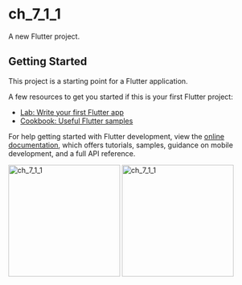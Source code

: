 # ch_7_1_1

A new Flutter project.

## Getting Started

This project is a starting point for a Flutter application.

A few resources to get you started if this is your first Flutter project:

- [Lab: Write your first Flutter app](https://docs.flutter.dev/get-started/codelab)
- [Cookbook: Useful Flutter samples](https://docs.flutter.dev/cookbook)

For help getting started with Flutter development, view the
[online documentation](https://docs.flutter.dev/), which offers tutorials,
samples, guidance on mobile development, and a full API reference.

<img width="222" alt="ch_7_1_1" src="https://user-images.githubusercontent.com/114164037/217103209-c6cecdc5-50a0-4662-92a9-ae5a23b848e9.png">

<img width="222" alt="ch_7_1_1" src="https://user-images.githubusercontent.com/114164037/218279559-77180e94-9a9d-4a58-97ae-2a3ea8bdc10d.png">
